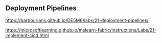 ## Deployment Pipelines

https://barbourians.github.io/DE5M6/labs/21-deployment-pipelines/

https://microsoftlearning.github.io/mslearn-fabric/Instructions/Labs/21-implement-cicd.html
